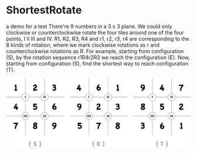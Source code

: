 # ShortestRotate
a demo for a test
There're 9 numbers in a 3 x 3 plane. We could only clockwise or counterclockwise rotate the four tiles around one of the four points, I II III and IV. R1, R2, R3, R4 and r1, r2, r3, r4 are corresponding to the 8 kinds of rotation, where we mark clockwise rotations as r and counterclockwise rotations as R. For example, starting from configuration (S), by the rotation sequence r1R4r2R3 we reach the configuration (E). Now, starting from configuration (S), find the shortest way to reach configuration (T).

![alt tag](https://github.com/ibirdbluer/ShortestRotate/blob/master/question1.png)

